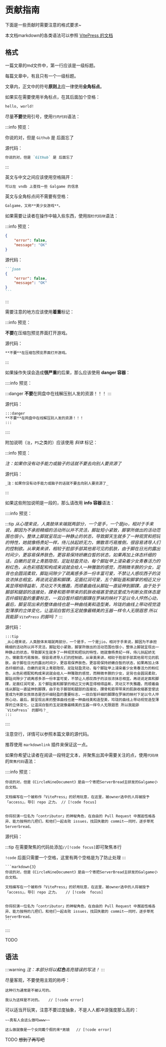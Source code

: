 # 贡献指南

下面是一些贡献时需要注意的格式要求~

本文档markdown的各类语法可以参照 [VitePress 的文档](https://vitepress.yiov.top/markdown.html)

## 格式

一篇文章的md文件中，第一行应该是一级标题。

每篇文章中，有且只有一个一级标题。

文章内，正文中的符号**原则上**应一律使用**全角标点**。

如果实在需要使用半角标点，在其后面加个空格：

```markdown
hello, world!
```

尽量**不要**使用引号，使用`行内代码`语法：

:::info
预览：

你说的对，但是 `Github` 是 后面忘了

源代码：

```markdown
你说的对，但是 `Github` 是 后面忘了
```

:::

英文与中文之间应该使用空格隔开：

```markdown
可以在 vndb 上查找一些 Galgame 的信息
```

英文与全角标点间不需要有空格：

```markdown
Galgame，又称**美少女游戏**。
```

如果需要让读者在操作中输入些东西，使用`围栏代码块`语法：

:::info
预览：

```json
{
    "error": false,
    "message": "OK"
}
```

源代码：

````markdown
```json
{
    "error": false,
    "message": "OK"
}
```
````

:::

需要注意的地方应该使用**着重**标记：

:::info
预览：

**不要**在压缩包预览界面打开游戏。

源代码：

```markdown
**不要**在压缩包预览界面打开游戏。
```

:::

如果操作失误会造成**很严重**的后果，那么应该使用 **danger 容器**：

::::info
预览：

:::danger
**不要**在网盘中在线解压别人发的资源！！！
:::

源代码：

```markdown
:::danger
**不要**在网盘中在线解压别人发的资源！！！
:::
```

::::

附加说明（`注`，`PS`之类的）应该使用 _斜体_ 标记：

:::info
预览：

_注：如果你没有动手能力或脑子的话就不要去向别人要资源了_

源代码：

```markdown
_注：如果你没有动手能力或脑子的话就不要去向别人要资源了_
```

:::

如果这些附加说明是一段的，那么请改用 **info 容器**语法：

::::info
预览：

:::tip
_从心理来说，人类肢体末端就两部分，一个是手，一个是jio，相对于手来说，脚因为不承担精细的活动所以并不灵活，脚趾短小紧致，脚掌所做出的活动范围也很小，整体上脚就呈现出一种静止的状态，导致脚天生就多了一种观赏和把玩的特性，她就像杨贵妃一样，侍儿扶起娇无力，懒散乖巧易推倒，很容易诱导人们的控制欲。从审美来讲，相较于脸部手部其他易可见的肌肤，由于脚在日光的露出时间少，更容易保养肤色，更容易保持娇嫩白皙的状态，如果再加上体态纤细的话，白嫩的足背上青筋隐现，足趾轻盈灵动，每个脚趾甲上浸染着少女青春活力的粉红色，从色彩搭配和构成来说就会给人一种雅致的感觉，而稍微丰腴的少女，足背也会圆润柔软，脚趾间隙少了疏离感多添一份丰富可爱，不禁让人感叹西子的淡妆浓抹总相宜。再说说足面和脚踝，足面红润可爱，五个脚趾面和脚掌的相近又分离显得相得益彰，灵动又不失雅趣，而顺着曲线从脚趾一直延伸到脚踝，由于处于脚部和腿部的连接处，踝骨和筋带带来的肌肤收缩甚至使这里成为判断女孩体态是否纤细轻盈的重要标志，一双白皙纤细的脚踝在罗袜的映衬下足以令人怦然心动，最后，脚呈现出来的整体曲线也是一种曲线美和造型美，玲珑的曲线上带动视觉造型薄厚的立体变化，让温润白皙的玉足就像最精美的玉器一样令人无限遐思 所以我能舔 `VitePress` 的脚吗？_
:::

源代码：

```
:::tip
_从心理来说，人类肢体末端就两部分，一个是手，一个是jio，相对于手来说，脚因为不承担精细的活动所以并不灵活，脚趾短小紧致，脚掌所做出的活动范围也很小，整体上脚就呈现出一种静止的状态，导致脚天生就多了一种观赏和把玩的特性，她就像杨贵妃一样，侍儿扶起娇无力，懒散乖巧易推倒，很容易诱导人们的控制欲。从审美来讲，相较于脸部手部其他易可见的肌肤，由于脚在日光的露出时间少，更容易保养肤色，更容易保持娇嫩白皙的状态，如果再加上体态纤细的话，白嫩的足背上青筋隐现，足趾轻盈灵动，每个脚趾甲上浸染着少女青春活力的粉红色，从色彩搭配和构成来说就会给人一种雅致的感觉，而稍微丰腴的少女，足背也会圆润柔软，脚趾间隙少了疏离感多添一份丰富可爱，不禁让人感叹西子的淡妆浓抹总相宜。再说说足面和脚踝，足面红润可爱，五个脚趾面和脚掌的相近又分离显得相得益彰，灵动又不失雅趣，而顺着曲线从脚趾一直延伸到脚踝，由于处于脚部和腿部的连接处，踝骨和筋带带来的肌肤收缩甚至使这里成为判断女孩体态是否纤细轻盈的重要标志，一双白皙纤细的脚踝在罗袜的映衬下足以令人怦然心动，最后，脚呈现出来的整体曲线也是一种曲线美和造型美，玲珑的曲线上带动视觉造型薄厚的立体变化，让温润白皙的玉足就像最精美的玉器一样令人无限遐思 所以我能舔 `VitePress` 的脚吗？_
:::
```

::::

注意空行，详情可以参照本篇文章的源代码。

推荐使用 `markdownlink` 插件来保证这一点。

如果你希望让读者在阅读一段特定文本，并聚焦出其中需要关注的点，使用`代码块`的`聚焦代码`语法：

::::info
预览：

```markdown{3}
你说的对，但是《CircleNineDocument》是由一个寄把ServerBread主研发的Galgame小白文档。

文档编写在一个被称作「VitePress」的好用玩意，在这里，被owner选中的人将被授予「access」，导引 repo 之力。 // [!code focus]


你将扮演一位名为「contributor」的神秘角色，在自由的 Pull Request 中邂逅性格各异、能力独特的几把们，和他们一起击败 issues，找回失散的 commit——同时，逐步草死Serverbread。
```

源代码：

:::tip
在需要聚焦的代码处添加`//[!code focus]`即可聚焦本行

`!code` 后面只需要一个空格，这里有两个空格是为了防止处理
:::

````markdown{4}
```markdown{3}
你说的对，但是《CircleNineDocument》是由一个寄把ServerBread主研发的Galgame小白文档。

文档编写在一个被称作「VitePress」的好用玩意，在这里，被owner选中的人将被授予「access」，导引 repo 之力。   // [!code  focus]


你将扮演一位名为「contributor」的神秘角色，在自由的 Pull Request 中邂逅性格各异、能力独特的几把们，和他们一起击败 issues，找回失散的 commit——同时，逐步草死ServerBread。
```
````

::::

TODO

## 语法

:::warning
_注：本部分将以**红色**高亮错误的写法！_
:::

尽量客观，不要使用主观的称呼：

```
这种行为通常是不被认可的。

我认为这样是不对的。   // [!code error]
```

可以适当开玩笑，注意不要过度抽象，不是人人都冲浪强度那么高的：

```
~~真有人会这么做吗www~~

这么做就像是一个女同戴个假的来*男娘   // [!code error]
```

TODO ~~想到了再写吧~~
